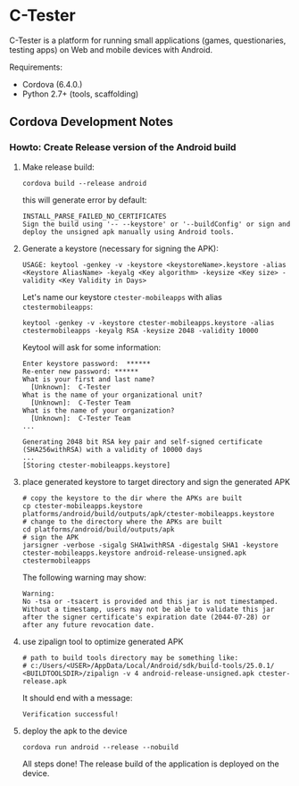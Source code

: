 C-Tester
========

C-Tester is a platform for running small applications (games, questionaries, testing apps) on Web and mobile devices with Android. 

Requirements:
 * Cordova (6.4.0.)
 * Python 2.7+ (tools, scaffolding)


## Cordova Development Notes

### Howto: Create Release version of the Android build

 1. Make release build: 
    ```
    cordova build --release android
    ```
    this will generate error by default: 
    ```
    INSTALL_PARSE_FAILED_NO_CERTIFICATES
    Sign the build using '-- --keystore' or '--buildConfig' or sign and deploy the unsigned apk manually using Android tools.
    ```
2. Generate a keystore (necessary for signing the APK):
	```
	USAGE: keytool -genkey -v -keystore <keystoreName>.keystore -alias <Keystore AliasName> -keyalg <Key algorithm> -keysize <Key size> -validity <Key Validity in Days>
	```
    Let's name our keystore ```ctester-mobileapps``` with alias ```ctestermobileapps```:
    ```
    keytool -genkey -v -keystore ctester-mobileapps.keystore -alias ctestermobileapps -keyalg RSA -keysize 2048 -validity 10000
    ```
    Keytool will ask for some information:
    ```
    Enter keystore password:  ******
    Re-enter new password: ******
    What is your first and last name?
      [Unknown]:  C-Tester
    What is the name of your organizational unit?
      [Unknown]:  C-Tester Team
    What is the name of your organization?
      [Unknown]:  C-Tester Team
    ...

    Generating 2048 bit RSA key pair and self-signed certificate (SHA256withRSA) with a validity of 10000 days
    ...
    [Storing ctester-mobileapps.keystore]
    ```
 3. place generated keystore to target directory and sign the generated APK
    ```
    # copy the keystore to the dir where the APKs are built
    cp ctester-mobileapps.keystore platforms/android/build/outputs/apk/ctester-mobileapps.keystore
    # change to the directory where the APKs are built
    cd platforms/android/build/outputs/apk
    # sign the APK
    jarsigner -verbose -sigalg SHA1withRSA -digestalg SHA1 -keystore ctester-mobileapps.keystore android-release-unsigned.apk ctestermobileapps
    ```
    The following warning may show:
    ```
    Warning:
    No -tsa or -tsacert is provided and this jar is not timestamped. Without a timestamp, users may not be able to validate this jar after the signer certificate's expiration date (2044-07-28) or after any future revocation date.
    ```
 4. use zipalign tool to optimize generated APK
    ```
    # path to build tools directory may be something like:
    # c:/Users/<USER>/AppData/Local/Android/sdk/build-tools/25.0.1/
    <BUILDTOOLSDIR>/zipalign -v 4 android-release-unsigned.apk ctester-release.apk
    ```
    It should end with a message:
    ```
    Verification successful!
    ```
 5. deploy the apk to the device
    ```
    cordova run android --release --nobuild
    ```
    All steps done! The release build of the application is deployed on the device.



